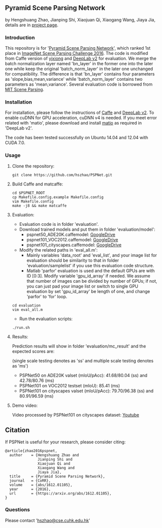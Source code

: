## Pyramid Scene Parsing Network

by Hengshuang Zhao, Jianping Shi, Xiaojuan Qi, Xiaogang Wang, Jiaya Jia, details are in [project page](http://www.cse.cuhk.edu.hk/~hszhao/projects/pspnet/index.html).

### Introduction

This repository is for '[Pyramid Scene Parsing Network](https://arxiv.org/abs/1612.01105)', which ranked 1st place in [ImageNet Scene Parsing Challenge 2016](http://image-net.org/challenges/LSVRC/2016/results). The code is modified from Caffe version of [yjxiong](https://github.com/yjxiong/caffe/tree/mem) and [DeepLab v2](https://bitbucket.org/aquariusjay/deeplab-public-ver2) for evaluation. We merge the batch normalization layer named 'bn_layer' in the former one into the later one while keep the original 'batch_norm_layer' in the later one unchanged for compatibility. The difference is that 'bn_layer' contains four parameters as 'slope,bias,mean,variance' while 'batch_norm_layer' contains two parameters as 'mean,variance'. Several evaluation code is borrowed from [MIT Scene Parsing](https://github.com/CSAILVision/sceneparsing).

### Installation

For installation, please follow the instructions of [Caffe](https://github.com/BVLC/caffe) and [DeepLab v2](https://bitbucket.org/aquariusjay/deeplab-public-ver2). To enable cuDNN for GPU acceleration, cuDNN v4 is needed. If you meet error related with 'matio', please download and install [matio](https://sourceforge.net/projects/matio/files/matio/1.5.2) as required in 'DeepLab v2'.

The code has been tested successfully on Ubuntu 14.04 and 12.04 with CUDA 7.0.

### Usage

1. Clone the repository:

   ```shell
   git clone https://github.com/hszhao/PSPNet.git
   ```

2. Build Caffe and matcaffe:

   ```shell
   cd $PSPNET_ROOT
   cp Makefile.config.example Makefile.config
   vim Makefile.config
   make -j8 && make matcaffe
   ```

3. Evaluation:

   - Evaluation code is in folder 'evaluation'.
   - Download trained models and put them in folder 'evaluation/model':
     - pspnet50\_ADE20K.caffemodel: [GoogleDrive](https://drive.google.com/open?id=0BzaU285cX7TCN1R3QnUwQ0hoMTA)
     - pspnet101\_VOC2012.caffemodel: [GoogleDrive](https://drive.google.com/open?id=0BzaU285cX7TCNVhETE5vVUdMYk0)
     - pspnet101\_cityscapes.caffemodel: [GoogleDrive](https://drive.google.com/open?id=0BzaU285cX7TCT1M3TmNfNjlUeEU)
   - Modify the related paths in 'eval_all.m':
     - Mainly variables 'data_root' and 'eval_list', and your image list for evaluation should be similarity to that in folder 'evaluation/samplelist' if you use this evaluation code structure. 
     - Matlab 'parfor' evaluation is used and the default GPUs are with ID [0:3]. Modify variable 'gpu_id_array' if needed. We assume that number of images can be divided by number of GPUs; if not, you can just pad your image list or switch to single GPU evaluation by set 'gpu_id_array' be length of one, and change 'parfor' to 'for' loop.

   ```shell
   cd evaluation
   vim eval_all.m
   ```

   - Run the evaluation scripts:

   ```
   ./run.sh
   ```

4. Results: 

   Prediction results will show in folder 'evaluation/mc_result' and the expected scores are:

   (single scale testing denotes as 'ss' and multiple scale testing denotes as 'ms')

   - PSPNet50 on ADE20K valset (mIoU/pAcc): 41.68/80.04 (ss) and 42.78/80.76 (ms) 
   - PSPNet101 on VOC2012 testset (mIoU): 85.41 (ms)
   - PSPNet101 on cityscapes valset (mIoU/pAcc): 79.70/96.38 (ss) and 80.91/96.59 (ms)

5. Demo video:

   Video processed by PSPNet101 on cityscapes dataset: [Youtube](https://youtu.be/gdAVqJn_J2M)

## Citation

If PSPNet is useful for your research, please consider citing:

    @article{zhao2016pspnet,
      author    = {Hengshuang Zhao and
      			   Jianping Shi and
      			   Xiaojuan Qi and
      			   Xiaogang Wang and
      			   Jiaya Jia},
      title     = {Pyramid Scene Parsing Network},
      journal   = {CoRR},
      volume    = {abs/1612.01105},
      year      = {2016},
      url       = {https://arxiv.org/abs/1612.01105},
    }
### Questions

Please contact 'hszhao@cse.cuhk.edu.hk'
